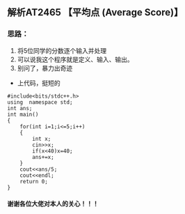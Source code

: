 ## 解析AT2465 【平均点 (Average Score)】
### 思路：
1. 将5位同学的分数逐个输入并处理
1. 可以说我这个程序就是定义、输入、输出。
1. 别问了，暴力出奇迹
- 上代码，挺短的
```
#include<bits/stdc++.h>    
using  namespace std;         
int ans;
int main()
{
    for(int i=1;i<=5;i++)
    {
        int x;
        cin>>x;
        if(x<40)x=40;
        ans+=x;
    }
    cout<<ans/5;
	cout<<endl; 
    return 0;
}
```
#### 谢谢各位大佬对本人的关心！！！
